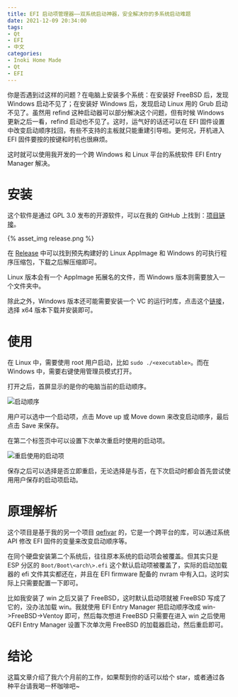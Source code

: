 ```yaml
---
title: EFI 启动项管理器——双系统启动神器，安全解决你的多系统启动难题
date: 2021-12-09 20:34:00
tags:
- Qt
- EFI
- 中文
categories:
- Inoki Home Made
- Qt
- EFI
---
```


你是否遇到过这样的问题？在电脑上安装多个系统：在安装好 FreeBSD 后，发现 Windows 启动不见了；在安装好 Windows 后，发现启动 Linux 用的 Grub 启动不见了。虽然用 refind 这种启动器可以部分解决这个问题，但有时候 Windows 更新之后一看，refind 启动也不见了。这时，运气好的话还可以在 EFI 固件设置中改变启动顺序找回，有些不支持的主板就只能重建引导啦。更何况，开机进入 EFI 固件要按的按键和时机也很麻烦。

这时就可以使用我开发的一个跨 Windows 和 Linux 平台的系统软件 EFI Entry Manager 解决。

# 安装

这个软件是通过 GPL 3.0 发布的开源软件，可以在我的 GitHub 上找到：[项目链接](https://github.com/Inokinoki/QEFIEntryManager)。

{% asset_img release.png %}

在 [Release](https://github.com/Inokinoki/QEFIEntryManager/releases/tag/v0.1.1) 中可以找到预先构建好的 Linux AppImage 和 Windows 的可执行程序压缩包，下载之后解压缩即可。

Linux 版本会有一个 AppImage 拓展名的文件，而 Windows 版本则需要放入一个文件夹中。

除此之外，Windows 版本还可能需要安装一个 VC 的运行时库，点击这个[链接](https://docs.microsoft.com/en-us/cpp/windows/latest-supported-vc-redist?view=msvc-170#visual-studio-2015-2017-2019-and-2022)，选择 x64 版本下载并安装即可。

# 使用

在 Linux 中，需要使用 root 用户启动，比如 `sudo ./<executable>`。而在 Windows 中，需要右键使用管理员模式打开。

打开之后，首屏显示的是你的电脑当前的启动顺序。

![启动顺序](https://github.com/Inokinoki/QEFIEntryManager/raw/master/.github/entries.png)

用户可以选中一个启动项，点击 Move up 或 Move down 来改变启动顺序，最后点击 Save 来保存。

在第二个标签页中可以设置下次单次重启时使用的启动项。

![重启使用的启动项](https://github.com/Inokinoki/QEFIEntryManager/raw/master/.github/reboot.png)

保存之后可以选择是否立即重启，无论选择是与否，在下次启动时都会首先尝试使用用户保存的启动项启动。

# 原理解析

这个项目是基于我的另一个项目 [qefivar](https://github.com/Inokinoki/qefivar) 的，它是一个跨平台的库，可以通过系统 API 修改 EFI 固件的变量来改变启动顺序等。

在同个硬盘安装第二个系统后，往往原本系统的启动项会被覆盖。但其实只是 ESP 分区的 `Boot/Boot\<arch\>.efi` 这个默认启动项被覆盖了，实际的启动加载器的 efi 文件其实都还在，并且在 EFI firmware 配备的 nvram 中有入口。这时实际上只需要配置一下即可。

比如我安装了 win 之后又装了 FreeBSD，这时默认启动项就被 FreeBSD 写成了它的，没办法加载 win。我就使用 EFI Entry Manager 把启动顺序改成 win->FreeBSD->Ventoy 即可，然后每次想进 FreeBSD 只需要在进入 win 之后使用 QEFI Entry Manager 设置下次单次用 FreeBSD 的加载器启动，然后重启即可。

# 结论

这篇文章介绍了我六个月前的工作，如果帮到你的话可以给个 star，或者通过各种平台请我喝一杯咖啡吧~
